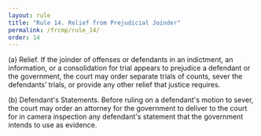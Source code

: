 ```yaml
---
layout: rule
title: "Rule 14. Relief from Prejudicial Joinder"
permalink: /frcmp/rule_14/
order: 14
---
```


(a) Relief. If the joinder of offenses or defendants in an indictment, an information, or a consolidation for trial appears to prejudice a defendant or the government, the court may order separate trials of counts, sever the defendants’ trials, or provide any other relief that justice requires.


(b) Defendant's Statements. Before ruling on a defendant's motion to sever, the court may order an attorney for the government to deliver to the court for in camera inspection any defendant's statement that the government intends to use as evidence.